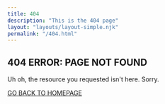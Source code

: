 ```yaml
---
title: 404
description: "This is the 404 page"
layout: "layouts/layout-simple.njk"
permalink: "/404.html"
---
```

## 404 ERROR: PAGE NOT FOUND
Uh oh, the resource you requested isn't here. Sorry.

<a href="/">GO BACK TO HOMEPAGE</a>

